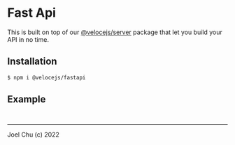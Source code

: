# Fast Api

This is built on top of our [@velocejs/server]() package that let you build
your API in no time.

## Installation

```sh
$ npm i @velocejs/fastapi
```

## Example

```ts



```

---

Joel Chu (c) 2022
